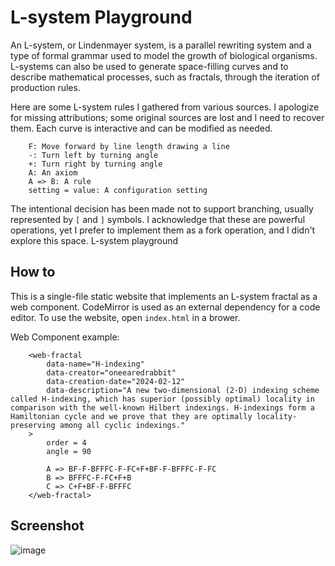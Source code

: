 # L-system Playground

An L-system, or Lindenmayer system, is a parallel rewriting system and a type of formal grammar used to model the growth of biological organisms. L-systems can also be used to generate space-filling curves and to describe mathematical processes, such as fractals, through the iteration of production rules.

Here are some L-system rules I gathered from various sources. I apologize for missing attributions; some original sources are lost and I need to recover them. Each curve is interactive and can be modified as needed.

```
    F: Move forward by line length drawing a line
    -: Turn left by turning angle
    +: Turn right by turning angle
    A: An axiom
    A => B: A rule
    setting = value: A configuration setting
```

The intentional decision has been made not to support branching, usually represented by `[` and `]` symbols. I acknowledge that these are powerful operations, yet I prefer to implement them as a fork operation, and I didn't explore this space. 
L-system playground

## How to

This is a single-file static website that implements an L-system fractal as a web component. CodeMirror is used as an external dependency for a code editor. To use the website, open `index.html` in a brower.

Web Component example:

```
    <web-fractal
        data-name="H-indexing"
        data-creator="oneearedrabbit"
        data-creation-date="2024-02-12"
        data-description="A new two-dimensional (2-D) indexing scheme called H-indexing, which has superior (possibly optimal) locality in comparison with the well-known Hilbert indexings. H-indexings form a Hamiltonian cycle and we prove that they are optimally locality-preserving among all cyclic indexings."
    >
        order = 4
        angle = 90

        A => BF-F-BFFFC-F-FC+F+BF-F-BFFFC-F-FC
        B => BFFFC-F-FC+F+B
        C => C+F+BF-F-BFFFC
    </web-fractal>
```

## Screenshot

![image](https://github.com/oneearedrabbit/l-sys-playground/assets/198995/6d4809fd-9e81-4004-a8c7-f5182cd9dd65)
